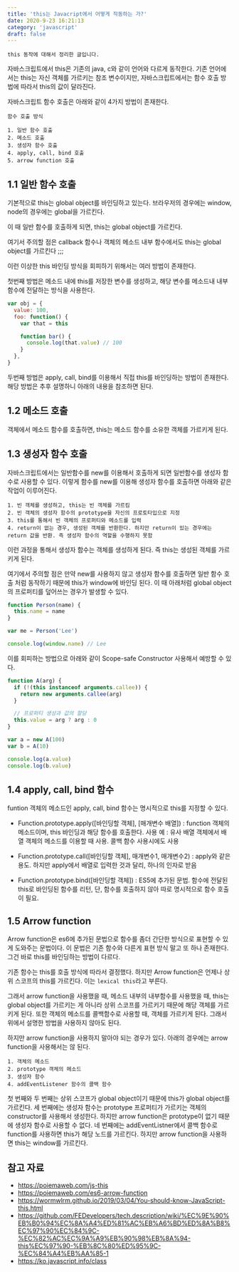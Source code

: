 ```yaml
---
title: 'this는 Javacript에서 어떻게 작동하는 가?'
date: 2020-9-23 16:21:13
category: 'javascript'
draft: false
---
```


```
this 동작에 대해서 정리한 글입니다.
```

자바스크립트에서 this은 기존의 java, c와 같이 언어와 다르게 동작한다. 기존 언어에서는 this는 자신 객체를 가르키는 참조 변수이지만, 자바스크립트에서는 함수 호출 방법에 따라서 this의 값이 달라진다.

자바스크립트 함수 호출은 아래와 같이 4가지 방법이 존재한다.

```
함수 호출 방식

1. 일반 함수 호출
2. 메소드 호출
3. 생성자 함수 호출
4. apply, call, bind 호출
5. arrow function 호출
```

## 1.1 일반 함수 호출

기본적으로 this는 global object를 바인딩하고 있는다. 브라우저의 경우에는 window, node의 경우에는 global을 가르킨다.

이 때 일반 함수를 호출하게 되면, this는 global object를 가르킨다.

여기서 주의할 점은 callback 함수나 객체의 메소드 내부 함수에서도 this는 global object를 가르킨다 ;;;

이런 이상한 this 바인딩 방식을 회피하기 위해서는 여러 방법이 존재한다.

첫번째 방법은 메소드 내에 this를 저장한 변수를 생성하고, 해당 변수를 메소드내 내부 함수에 전달하는 방식을 사용한다.

```javascript
var obj = {
  value: 100,
  foo: function() {
    var that = this

    function bar() {
      console.log(that.value) // 100
    }
  },
}
```

두번째 방법은 apply, call, bind를 이용해서 직접 this를 바인딩하는 방법이 존재한다. 해당 방법은 추후 설명하니 아래의 내용을 참조하면 된다.

## 1.2 메소드 호출

객체에서 메소드 함수를 호출하면, this는 메소드 함수를 소유한 객체를 가르키게 된다.

## 1.3 생성자 함수 호출

자바스크립트에서는 일반함수를 new를 이용해서 호출하게 되면 일반함수를 생성자 함수로 사용할 수 있다. 이렇게 함수를 new를 이용해 생성자 함수를 호출하면 아래와 같은 작업이 이루어진다.

```
1. 빈 객체를 생성하고, this는 빈 객체를 가르킴
2. 빈 객체의 생성자 함수의 prototype을 자신의 프로토타입으로 지정
3. this를 통해서 빈 객체의 프로퍼티와 메소드를 입력
4. return이 없는 경우, 생성된 객체를 반환한다. 하지만 return이 있는 경우에는 return 값을 반환. 즉 생성자 함수의 역할을 수행하지 못함
```

이런 과정을 통해서 생성자 함수는 객체를 생성하게 된다. 즉 this는 생성된 객체를 가르키게 된다.

여기에서 주의할 점은 만약 new를 사용하지 않고 생성자 함수를 호출하면 일반 함수 호출 처럼 동작하기 때문에 this가 window에 바인딩 된다. 이 때 아래처럼 global object의 프로퍼티를 덮어쓰는 경우가 발생할 수 있다.

```javascript
function Person(name) {
  this.name = name
}

var me = Person('Lee')

console.log(window.name) // Lee
```

이를 회피하는 방법으로 아래와 같이 Scope-safe Constructor 사용해서 예방할 수 있다.

```javascript
function A(arg) {
  if (!(this instanceof arguments.callee)) {
    return new arguments.callee(arg)
  }

  // 프로퍼티 생성과 값의 할당
  this.value = arg ? arg : 0
}

var a = new A(100)
var b = A(10)

console.log(a.value)
console.log(b.value)
```

## 1.4 apply, call, bind 함수

funtion 객체의 메소드인 apply, call, bind 함수는 명시적으로 this를 지정할 수 있다.

- Function.prototype.apply([바인딩할 객체], [매개변수 배열]) : function 객체의 메소드이며, this 바인딩과 해당 함수를 호출한다.
  사용 예 : 유사 배열 객체에서 배열 객체의 메소드를 이용할 때 사용. 콜백 함수 사용시에도 사용

- Function.prototype.call([바인딩할 객체], 매개변수1, 매개변수2) : apply와 같은 용도. 하지만 apply에서 배열로 입력한 것과 달리, 하나의 인자로 받음

- Function.prototype.bind([바인딩할 객체]) : ES5에 추가된 문법. 함수에 전달된 this로 바인딩된 함수를 리턴, 단, 함수를 호출하지 않아 따로 명시적으로 함수 호출이 필요.

## 1.5 Arrow function

Arrow function은 es6에 추가된 문법으로 함수를 좀더 간단한 방식으로 표현할 수 있게 도와주는 문법이다. 이 문법은 기존 함수와 다른게 표현 방식 말고 또 하나 존재한다. 그건 바로 this를 바인딩하는 방법이 다르다.

기존 함수는 this를 호출 방식에 따라서 결정했다. 하지만 Arrow function은 언제나 상위 스코프의 this를 가르킨다. 이는 `lexical this`라고 부른다.

그래서 arrow function을 사용했을 때, 메소드 내부의 내부함수를 사용했을 때, this는 global object를 가르키는 게 아니라 상위 스코프를 가르키기 때문에 해당 객체를 가르키게 된다. 또한 객체의 메소드를 콜백함수로 사용할 때, 객체를 가르키게 된다. 그래서 위에서 설명한 방법을 사용하지 않아도 된다.

하지만 arrow function을 사용하지 말아야 되는 경우가 있다. 아래의 경우에는 arrow function을 사용해서는 않 된다.

```
1. 객체의 메소드
2. prototype 객체의 메소드
3. 생성자 함수
4. addEventListener 함수의 콜백 함수
```

첫 번째와 두 번째는 상위 스코프가 global object이기 때문에 this가 global object를 가르킨다. 세 번째에는 생성자 함수는 prototype 프로퍼티가 가르키는 객체의 constructor를 사용해서 생성한다. 하지만 arrow function은 prototype이 없기 때문에 생성자 함수로 사용할 수 없다. 네 번째에는 addEventListner에서 콜백 함수로 function를 사용하면 this가 해당 노드를 가르킨다. 하지만 arrow function을 사용하면 this는 window를 가르킨다.

## 참고 자료

- https://poiemaweb.com/js-this
- https://poiemaweb.com/es6-arrow-function
- https://wormwlrm.github.io/2019/03/04/You-should-know-JavaScript-this.html
- https://github.com/FEDevelopers/tech.description/wiki/%EC%9E%90%EB%B0%94%EC%8A%A4%ED%81%AC%EB%A6%BD%ED%8A%B8%EC%97%90%EC%84%9C-%EC%82%AC%EC%9A%A9%EB%90%98%EB%8A%94-this%EC%97%90-%EB%8C%80%ED%95%9C-%EC%84%A4%EB%AA%85-1
- https://ko.javascript.info/class
